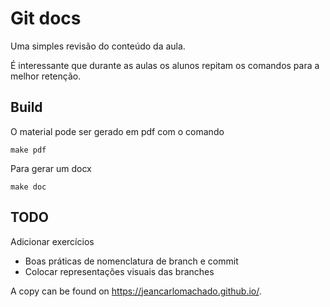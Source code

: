 Git docs
========

Uma simples revisão do conteúdo da aula.


É interessante que durante as aulas os alunos repitam os comandos
para a melhor retenção.


Build
-----

O material pode ser gerado em pdf com o comando

```
make pdf

```

Para gerar um docx 

```
make doc

```

TODO
----

Adicionar exercícios

 - Boas práticas de nomenclatura de branch e commit
 - Colocar representações visuais das branches

A copy can be found on https://jeancarlomachado.github.io/.
